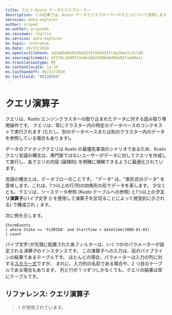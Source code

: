 ```yaml
---
title: クエリ-Azure データエクスプローラー
description: この記事では、Azure データエクスプローラーのクエリについて説明します。
services: data-explorer
author: orspod
ms.author: orspodek
ms.reviewer: rkarlin
ms.service: data-explorer
ms.topic: reference
ms.date: 10/23/2018
ms.openlocfilehash: a93a8b493959b6d335f01b9d3fcda24ae7c31748
ms.sourcegitcommit: 4f576c1b89513a9e16641800abd80a02faa0da1c
ms.translationtype: MT
ms.contentlocale: ja-JP
ms.lasthandoff: 06/22/2020
ms.locfileid: "85128939"
---
```

# <a name="query-operators"></a>クエリ演算子

クエリは、Kusto エンジンクラスターの取り込まれたデータに対する読み取り専用操作です。 クエリは、常にクラスター内の特定のデータベースのコンテキストで実行されます (ただし、別のデータベースまたは別のクラスター内のデータを参照している場合もあります)。

データのアドホッククエリは Kusto の最優先事項のシナリオであるため、Kusto クエリ言語の構文は、専門家ではないユーザーがデータに対してクエリを作成して実行し、各クエリの内容 (論理的) を明確に理解できるように最適化されています。

言語の構文とは、データフローのことです。 "データ" は、"表形式のデータ" を意味します。これは、1つ以上の行/列の四角形の形でデータを表します。 少なくとも、クエリは、ソースデータ参照 (Kusto テーブルへの参照) と1つ以上の**クエリ演算子**(パイプ文字 () を使用して演算子を区切ることによって視覚的に示される) で構成され `|` ます。

次に例を示します。

<!-- csl: https://help.kusto.windows.net:443/Samples -->
```kusto
StormEvents 
| where State == 'FLORIDA' and StartTime > datetime(2000-01-01)
| count
```
    
パイプ文字`|`が先頭に配置された各フィルターは、いくつかのパラメーターが設定される*演算子*のインスタンスです。 この演算子への入力は、前のパイプラインの結果であるテーブルです。 ほとんどの場合、パラメーターは入力の列に対する[スカラー式](./scalar-data-types/index.md)ですが、
まれに、入力列の名前である場合や、2 つ目のテーブルである場合もあります。 列と行が 1 つずつしかなくても、クエリの結果は常にテーブルです。

## <a name="reference-query-operators"></a>リファレンス: クエリ演算子

> `T` が使用されています。
